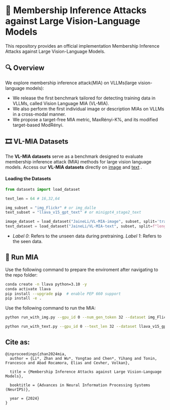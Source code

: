 # 🔦 Membership Inference Attacks against Large Vision-Language Models

This repository provides an official implementation Membership Inference Attacks against Large Vision-Language Models.

## 🔍 Overview

We explore membership inference attack(MIA) on VLLMs(large vision-language models):
- We release the first benchmark tailored for detecting training data in VLLMs, called Vision Language MIA (VL-MIA). 
- We also perform the first individual image or description MIAs on VLLMs in a cross-modal manner. 
- We propose a target-free MIA metric, MaxRényi-K%, and its modified target-based ModRényi.

## 🎞️ VL-MIA Datasets

The **VL-MIA datasets** serve as a benchmark designed to evaluate membership inference attack (MIA) methods for large vision language models. Access our **VL-MIA datasets** directly on [image](https://huggingface.co/datasets/JaineLi/VL-MIA-image) and [text](https://huggingface.co/datasets/JaineLi/VL-MIA-text) . 

#### Loading the Datasets

```python
from datasets import load_dataset

text_len = 64 # 16,32,64

img_subset = "img_Flickr" # or img_dalle
text_subset = "llava_v15_gpt_text" # or minigpt4_stage2_text

image_dataset = load_dataset("JaineLi/VL-MIA-image", subset, split='train')
text_dataset = load_dataset("JaineLi/VL-MIA-text", subset, split=f"length_{text_len}")
```

* *Label 0*: Refers to the unseen data during pretraining. *Label 1*: Refers to the seen data.


## 🚀 Run MIA
Use the following command to prepare the enviroment after navigating to the repo folder:
```bash
conda create -n llava python=3.10 -y
conda activate llava
pip install --upgrade pip  # enable PEP 660 support
pip install -e .
```

Use the following command to run the MIA:
```bash
python run_with_img.py --gpu_id 0 --num_gen_token 32 --dataset img_Flickr
```
```bash
python run_with_text.py --gpu_id 0 --text_len 32 --dataset llava_v15_gpt_text
```


## Cite as:

```
@inproceedings{zhan2024mia,
  author = {Li*, Zhan and Wu*, Yongtao and Chen*, Yihang and Tonin, Francesco and Abad Rocamora, Elias and Cevher, Volkan},

  title = {Membership Inference Attacks against Large Vision-Language Models},

  booktitle = {Advances in Neural Information Processing Systems (NeurIPS)},

  year = {2024}
}
```